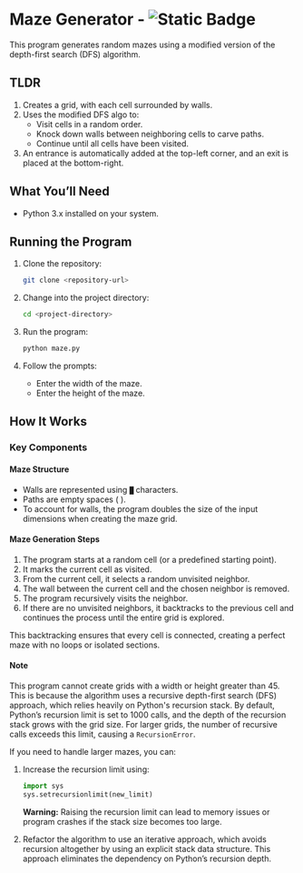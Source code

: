 
# Maze Generator - ![Static Badge](https://img.shields.io/badge/python-3-black?logo=python&link=https%3A%2F%2Fwww.python.org%2Fdownloads%2F)

This program generates random mazes using a modified version of the depth-first search (DFS) algorithm. 

## TLDR

1.  Creates a grid, with each cell surrounded by walls.
2.  Uses the modified DFS algo to:
    -   Visit cells in a random order.
    -   Knock down walls between neighboring cells to carve paths.
    -   Continue until all cells have been visited.
3.  An entrance is automatically added at the top-left corner, and an exit is placed at the bottom-right.

## What You’ll Need

-   Python 3.x installed on your system.

## Running the Program

1.  Clone the repository:
    
    ```bash
    git clone <repository-url>
    
    ```
    
2.  Change into the project directory:
    
    ```bash
    cd <project-directory>
    
    ```
    
3.  Run the program:
    
    ```bash
    python maze.py
    
    ```
    
4.  Follow the prompts:
    -   Enter the width of the maze.
    -   Enter the height of the maze.

## How It Works

### Key Components

#### Maze Structure

-   Walls are represented using `█` characters.
-   Paths are empty spaces (  ).
-   To account for walls, the program doubles the size of the input dimensions when creating the maze grid.

#### Maze Generation Steps

1.  The program starts at a random cell (or a predefined starting point).
2.  It marks the current cell as visited.
3.  From the current cell, it selects a random unvisited neighbor.
4.  The wall between the current cell and the chosen neighbor is removed.
5.  The program recursively visits the neighbor.
6.  If there are no unvisited neighbors, it backtracks to the previous cell and continues the process until the entire grid is explored.

This backtracking ensures that every cell is connected, creating a perfect maze with no loops or isolated sections.

#### Note

This program cannot create grids with a width or height greater than 45. This is because the algorithm uses a recursive depth-first search (DFS) approach, which relies heavily on Python's recursion stack. By default, Python’s recursion limit is set to 1000 calls, and the depth of the recursion stack grows with the grid size. For larger grids, the number of recursive calls exceeds this limit, causing a `RecursionError`.

If you need to handle larger mazes, you can:

1.  Increase the recursion limit using:
	~~~python
	import sys
	sys.setrecursionlimit(new_limit)
	~~~

	   **Warning:** Raising the recursion limit can lead to memory issues or program crashes if the stack size becomes too large.
    
2.  Refactor the algorithm to use an iterative approach, which avoids recursion altogether by using an explicit stack data structure. This approach eliminates the dependency on Python’s recursion depth.
